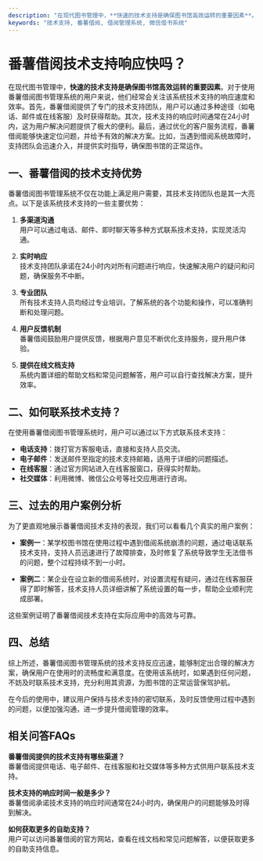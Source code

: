 ```yaml
---
description: "在现代图书管理中，**快速的技术支持是确保图书馆高效运转的重要因素**。对于使用番薯借阅图书管理系统的用户来说，他们经常会关注该系统技术支持的响应速度和效率。首先，番薯借阅提供了专门的技术支持团队，用户可以通过多种途径（如电话、邮件或在线客服）及时获得帮助。其次，技术支持的响应时间通常在24小时内，这为用户解决问题提供了极大的便利。最后，通过优化的客户服务流程，番薯借阅能够快速定位问题，并给予有效的解决方案。比如，当遇到借阅系统故障时，支持团队会迅速介入，并提供实时指导，确保图书馆的正常运作。"
keywords: "技术支持, 番薯借阅, 借阅管理系统, 微信借书系统"
---
```

# 番薯借阅技术支持响应快吗？

在现代图书管理中，**快速的技术支持是确保图书馆高效运转的重要因素**。对于使用番薯借阅图书管理系统的用户来说，他们经常会关注该系统技术支持的响应速度和效率。首先，番薯借阅提供了专门的技术支持团队，用户可以通过多种途径（如电话、邮件或在线客服）及时获得帮助。其次，技术支持的响应时间通常在24小时内，这为用户解决问题提供了极大的便利。最后，通过优化的客户服务流程，番薯借阅能够快速定位问题，并给予有效的解决方案。比如，当遇到借阅系统故障时，支持团队会迅速介入，并提供实时指导，确保图书馆的正常运作。

## 一、番薯借阅的技术支持优势

番薯借阅图书管理系统不仅在功能上满足用户需要，其技术支持团队也是其一大亮点。以下是该系统技术支持的一些主要优势：

1. **多渠道沟通**  
   用户可以通过电话、邮件、即时聊天等多种方式联系技术支持，实现灵活沟通。

2. **实时响应**  
   技术支持团队承诺在24小时内对所有问题进行响应，快速解决用户的疑问和问题，确保服务不中断。

3. **专业团队**  
   所有技术支持人员均经过专业培训，了解系统的各个功能和操作，可以准确判断和处理问题。

4. **用户反馈机制**  
   番薯借阅鼓励用户提供反馈，根据用户意见不断优化支持服务，提升用户体验。

5. **提供在线文档支持**  
   系统内置详细的帮助文档和常见问题解答，用户可以自行查找解决方案，提升效率。

## 二、如何联系技术支持？

在使用番薯借阅图书管理系统时，用户可以通过以下方式联系技术支持：

- **电话支持**：拨打官方客服电话，直接和支持人员交流。
- **电子邮件**：发送邮件至指定的技术支持邮箱，适用于详细的问题描述。
- **在线客服**：通过官方网站进入在线客服窗口，获得实时帮助。
- **社交媒体**：利用微博、微信公众号等社交应用进行咨询。

## 三、过去的用户案例分析

为了更直观地展示番薯借阅技术支持的表现，我们可以看看几个真实的用户案例：

- **案例一**：某学校图书馆在使用过程中遇到借阅系统崩溃的问题，通过电话联系技术支持，支持人员迅速进行了故障排查，及时修复了系统导致学生无法借书的问题，整个过程持续不到一小时。

- **案例二**：某企业在设立新的借阅系统时，对设置流程有疑问，通过在线客服获得了即时解答，技术支持人员详细讲解了系统设置的每一步，帮助企业顺利完成部署。

这些案例证明了番薯借阅技术支持在实际应用中的高效与可靠。

## 四、总结

综上所述，番薯借阅图书管理系统的技术支持反应迅速，能够制定出合理的解决方案，确保用户在使用时的流畅度和满意度。在使用该系统时，如果遇到任何问题，不妨及时联系技术支持，充分利用其资源，为图书馆的正常运营保驾护航。

在今后的使用中，建议用户保持与技术支持的密切联系，及时反馈使用过程中遇到的问题，以便加强沟通，进一步提升借阅管理的效率。

## 相关问答FAQs

**番薯借阅提供的技术支持有哪些渠道？**  
番薯借阅提供电话、电子邮件、在线客服和社交媒体等多种方式供用户联系技术支持。

**技术支持的响应时间一般是多少？**  
番薯借阅承诺技术支持的响应时间通常在24小时内，确保用户的问题能够及时得到解决。

**如何获取更多的自助支持？**  
用户可以访问番薯借阅的官方网站，查看在线文档和常见问题解答，以便获取更多的自助支持信息。
